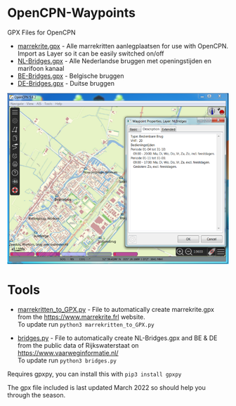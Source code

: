# OpenCPN-Waypoints
GPX Files for OpenCPN

* [marrekrite.gpx](marrekrite.gpx)  - Alle marrekritten aanlegplaatsen for use with OpenCPN. Import as Layer so it can be easily switched on/off
* [NL-Bridges.gpx](NL-Bridges.gpx) - Alle Nederlandse bruggen met openingstijden en marifoon kanaal
* [BE-Bridges.gpx](BE-Bridges.gpx) - Belgische bruggen
* [DE-Bridges.gpx](DE-Bridges.gpx) - Duitse bruggen

![openCPN brug info image](./img/openCPN-brug.png)


# Tools
* [marrekritten_to_GPX.py](marrekritten_to_GPX.py) - File to automatically create marrekrite.gpx from the https://www.marrekrite.frl website.  
To update run `python3 marrekritten_to_GPX.py`

* [bridges.py](bridges.py) - File to automatically create NL-Bridges.gpx and BE & DE from the public data of Rijkswaterstaat on https://www.vaarweginformatie.nl/  
To update run `python3 bridges.py`

Requires gpxpy, you can install this with `pip3 install gpxpy`

The gpx file included is last updated March 2022 so should help you through the season.
